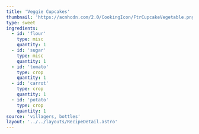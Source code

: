 ```yaml
---
title: 'Veggie Cupcakes'
thumbnail: 'https://acnhcdn.com/2.0/CookingIcon/FtrCupcakeVegetable.png'
type: sweet
ingredients:
  - id: 'flour'
    type: misc
    quantity: 1
  - id: 'sugar'
    type: misc
    quantity: 1
  - id: 'tomato'
    type: crop
    quantity: 1
  - id: 'carrot'
    type: crop
    quantity: 1
  - id: 'potato'
    type: crop
    quantity: 1
source: 'villagers, bottles'
layout: '../../layouts/RecipeDetail.astro'
---
```

